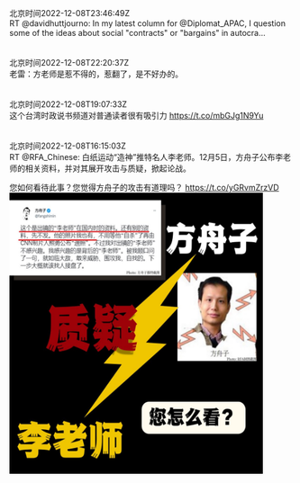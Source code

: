 北京时间2022-12-08T23:46:49Z<br>RT @davidhuttjourno: In my latest column for @Diplomat_APAC, I question some of the ideas about social "contracts" or "bargains" in autocra…<br><br><br>北京时间2022-12-08T22:20:37Z<br>老雷：方老师是惹不得的，惹翻了，是不好办的。<br><br><br>北京时间2022-12-08T19:07:33Z<br>这个台湾时政说书频道对普通读者很有吸引力
https://t.co/mbGJg1N9Yu<br><br><br>北京时间2022-12-08T16:15:03Z<br>RT @RFA_Chinese: 白纸运动“造神”推特名人李老师。12月5日，方舟子公布李老师的相关资料，并对其展开攻击与质疑，掀起论战。

您如何看待此事？您觉得方舟子的攻击有道理吗？ https://t.co/yGRvmZrzVD<br><img src='/temp/image/2022/n-Month-12/1600765888587628546_0.jpg' width='450' height='500'><br><br>